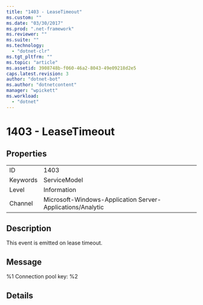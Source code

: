 ```yaml
---
title: "1403 - LeaseTimeout"
ms.custom: ""
ms.date: "03/30/2017"
ms.prod: ".net-framework"
ms.reviewer: ""
ms.suite: ""
ms.technology: 
  - "dotnet-clr"
ms.tgt_pltfrm: ""
ms.topic: "article"
ms.assetid: 3908748b-f060-46a2-8043-49e09218d2e5
caps.latest.revision: 3
author: "dotnet-bot"
ms.author: "dotnetcontent"
manager: "wpickett"
ms.workload: 
  - "dotnet"
---
```

# 1403 - LeaseTimeout
## Properties  
  
|||  
|-|-|  
|ID|1403|  
|Keywords|ServiceModel|  
|Level|Information|  
|Channel|Microsoft-Windows-Application Server-Applications/Analytic|  
  
## Description  
 This event is emitted on lease timeout.  
  
## Message  
 %1 Connection pool key: %2  
  
## Details
